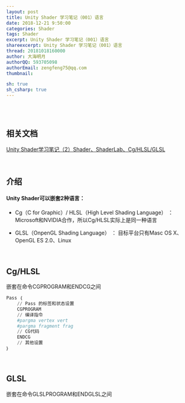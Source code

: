 ```yaml
---
layout: post
title: Unity Shader 学习笔记（001）语言
date: 2018-12-21 9:50:00
categories: Shader
tags: Shader
excerpt: Unity Shader 学习笔记（001）语言
shareexcerpt: Unity Shader 学习笔记（001）语言
thread: 20181018160000
author: 大海明月
authorQQ: 593705098
authorEmail: zengfeng75@qq.com
thumbnail: 

sh: true
sh_csharp: true
---
```





<br>
<br>
<h2 class="nav1">相关文档</h2>

<p> <a href="http://gad.qq.com/article/detail/38319" target="_blank"> Unity Shader学习笔记（2）Shader、ShaderLab、Cg/HLSL/GLSL </a> </p>


<br>
<h2 class="nav1">介绍</h2>


#### Unity Shader可以嵌套2种语言：


* Cg（C for Graphic）/ HLSL（High Level Shading Language） ： Microsoft和NVIDIA合作，所以Cg/HLSL实际上是同一种语言

* GLSL（OnpenGL Shading Language） ： 目标平台只有Masc OS X、OpenGL ES 2.0、Linux


<br>
<h2 class="nav2">Cg/HLSL</h2>

嵌套在命令CGPROGRAM和ENDCG之间


```python
Pass ｛
    // Pass 的标签和状态设置
    CGPROGRAM
    // 编译指令
    #pargma vertex vert
    #pargma fragment frag
    // CG代码
    ENDCG
    // 其他设置
｝
```


<br>
<h2 class="nav2">GLSL</h2>

嵌套在命令GLSLPROGRAM和ENDGLSL之间

